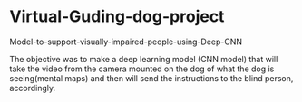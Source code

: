 # Virtual-Guding-dog-project
Model-to-support-visually-impaired-people-using-Deep-CNN

The objective was to make a deep learning model (CNN model) that will take the video from the camera mounted on the dog of what the dog is seeing(mental maps) and then will send the instructions to the blind person, accordingly.
